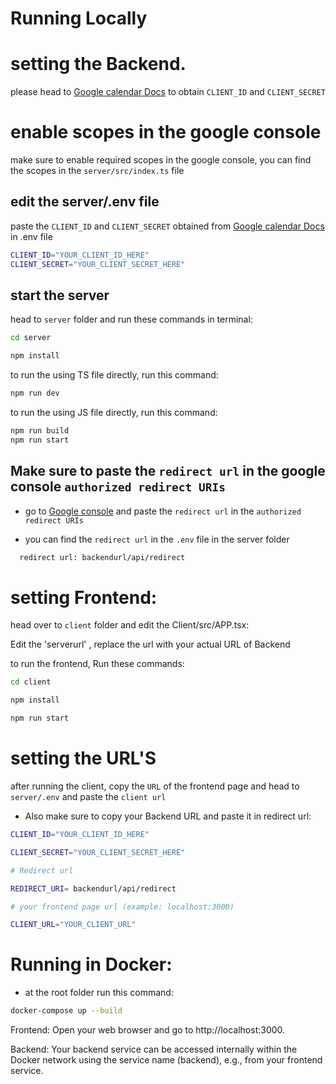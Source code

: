 # Running Locally 

# setting the Backend.

please head to [Google calendar Docs](https://developers.google.com/calendar/api/quickstart/js) to obtain `CLIENT_ID` and `CLIENT_SECRET`

# enable scopes in the google console

make sure to enable required scopes in the google console, you can find the scopes in the `server/src/index.ts` file

## edit the server/.env file

paste the `CLIENT_ID` and `CLIENT_SECRET` obtained from  [Google calendar Docs](https://developers.google.com/calendar/api/quickstart/js) in .env file

```bash
CLIENT_ID="YOUR_CLIENT_ID_HERE"
CLIENT_SECRET="YOUR_CLIENT_SECRET_HERE"
```

## start the server


head to `server` folder and run these commands in terminal: 

```bash
cd server

npm install
```

to run the using TS file directly, run this command:

```bash
npm run dev
```

to run the using JS file directly, run this command:

```bash
npm run build
npm run start
``` 

## Make sure to paste the `redirect url` in the google console `authorized redirect URIs`

* go to [Google console](https://console.cloud.google.com/apis/credentials?project) and paste the `redirect url` in the `authorized redirect URIs` 

* you can find the `redirect url` in the `.env` file in the server folder

```bash
  redirect url: backendurl/api/redirect
```

# setting Frontend:

head over to `client` folder and edit the Client/src/APP.tsx:

Edit the 'serverurl' , replace the url with your actual URL of Backend


to run the frontend, Run these commands: 

```bash
cd client

npm install

npm run start

```


# setting the URL'S 

after running the client, copy the `URL` of the frontend page and head to `server/.env` and paste the  `client url`

* Also make sure to copy your Backend URL and paste it in redirect url: 

```bash
CLIENT_ID="YOUR_CLIENT_ID_HERE"

CLIENT_SECRET="YOUR_CLIENT_SECRET_HERE"

# Redirect url

REDIRECT_URI= backendurl/api/redirect

# your frontend page url (example: localhost:3000)

CLIENT_URL="YOUR_CLIENT_URL"


```



# Running in Docker:

* at the root folder run this command:

```bash
docker-compose up --build
```

Frontend: Open your web browser and go to http://localhost:3000.

Backend: Your backend service can be accessed internally within the Docker network using the service name (backend), e.g., from your frontend service.

